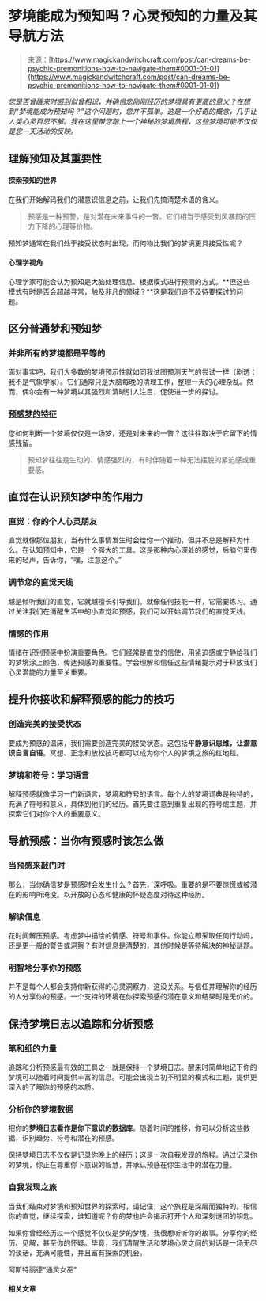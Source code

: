 <!--yml

类别：未分类

日期：2024-06-12 18:32:16

-->

# 梦境能成为预知吗？心灵预知的力量及其导航方法

> 来源：[https://www.magickandwitchcraft.com/post/can-dreams-be-psychic-premonitions-how-to-navigate-them#0001-01-01](https://www.magickandwitchcraft.com/post/can-dreams-be-psychic-premonitions-how-to-navigate-them#0001-01-01)

*您是否曾醒来时感到似曾相识，并确信您刚刚经历的梦境具有更高的意义？在想到“梦境能成为预知吗？”这个问题时，您并不孤单。这是一个好奇的概念，几乎让人类心灵百思不解。我在这里带您踏上一个神秘的梦境旅程，这些梦境可能不仅仅是您一天活动的反映。*

## 理解预知及其重要性

#### 探索预知的世界

在我们开始解码我们的潜意识信息之前，让我们先搞清楚术语的含义。

> 预感是一种预警，是对潜在未来事件的一瞥。它们相当于感受到风暴前的压力下降的心理等价物。

预知梦通常在我们处于接受状态时出现，而何物比我们的梦境更具接受性呢？

#### 心理学视角

心理学家可能会认为预知是大脑处理信息、根据模式进行预测的方式。**但这些模式有时是否会超越寻常，触及非凡的领域？**这是我们迫不及待要探讨的问题。

## 区分普通梦和预知梦

### 并非所有的梦境都是平等的

面对事实吧，我们大多数的梦境预示性就如同我试图预测天气的尝试一样（剧透：我不是气象学家）。它们通常只是大脑每晚的清理工作，整理一天的心理杂乱。然而，偶尔会有一种梦境以其强烈和清晰引人注目，促使进一步的探讨。

### [预感梦的特征](https://www.magickandwitchcraft.com/post/can-dreams-be-psychic-premonitions-how-to-navigate-them#0001-01-01)

您如何判断一个梦境仅仅是一场梦，还是对未来的一瞥？这往往取决于它留下的情感残留。

> 预知梦往往是生动的、情感强烈的，有时伴随着一种无法摆脱的紧迫感或重要感。

## 直觉在认识预知梦中的作用力

### 直觉：你的个人心灵朋友

直觉就像那位朋友，当有什么事情发生时会给你一个推动，但并不总是解释为什么。在认知预知中，它是一个强大的工具。这是那种内心深处的感觉，后脑勺里传来的轻声，告诉你，“嘿，注意这个。”

### 调节您的直觉天线

越是倾听我们的直觉，它就越擅长引导我们。就像任何技能一样，它需要练习。通过关注我们在清醒生活中的小直觉和预感，我们可以开始调节我们的直觉天线。

### 情感的作用

情绪在识别预感中扮演重要角色。它们经常是直觉的信使，用紧迫感或宁静给我们的梦境涂上颜色，传达预感的重要性。学会理解和信任这些情绪提示对于释放我们心灵潜能的力量至关重要。

## 提升你接收和解释预感的能力的技巧

### 创造完美的接受状态

要成为预感的温床，我们需要创造完美的接受状态。这包括**平静意识思维，让潜意识自言自语**。冥想、正念和放松技巧都可以成为你个人的梦境之旅的红地毯。

### 梦境和符号：学习语言

解释预感就像学习一门新语言，梦境和符号的语言。每个人的梦境词典是独特的，充满了符号和意义，具体到他们的经历。首先要注意到重复出现的符号或主题，并探索它们对你个人的重要意义。

## 导航预感：当你有预感时该怎么做

### 当预感来敲门时

那么，当你确信梦是预感时会发生什么？首先，深呼吸。重要的是不要惊慌或被潜在的影响所淹没。以开放的心态和健康的怀疑态度对待这种经历。

### 解读信息

花时间解压预感。考虑梦中描绘的情感、符号和事件。你能立即采取任何行动吗，还是更一般的警告或洞察？有时信息是清楚的，其他时候是等待解决的神秘谜题。

### 明智地分享你的预感

并不是每个人都会支持你新获得的心灵洞察力，这没关系。与信任并理解你的经历的人分享你的预感。一个支持的环境在你探索预感的潜在意义和结果时是无价的。

## 保持梦境日志以追踪和分析预感

### 笔和纸的力量

追踪和分析预感最有效的工具之一就是保持一个梦境日志。醒来时简单地记下你的梦境可以随着时间提供丰富的信息。可能会出现当初不明显的模式和主题，提供更深入的了解你的预感的本质。

### 分析你的梦境数据

把你的**梦境日志看作是你下意识的数据库**。随着时间的推移，你可以分析这些数据，识别趋势、符号和潜在的预感。

保持梦境日志不仅仅是记录你晚上的经历；这是一次自我发现的旅程。通过记录你的梦境，你正在尊重你下意识的智慧，并承认预感在你生活中的潜在力量。

### 自我发现之旅

当我们结束对梦境和预知世界的探索时，请记住，这个旅程是深层而独特的。相信你的直觉，继续探索，谁知道呢？你的梦也许会揭示打开个人和深刻谜团的钥匙。

如果你曾经经历过一个感觉不仅仅是梦的梦境，我很想听听你的故事。分享你的经历、见解，甚至你的怀疑。毕竟，我们清醒生活和梦境心灵之间的对话是一场无尽的谈话，充满可能性，并且富有探索的机会。

阿斯特丽德“通灵女巫”

#### 相关文章
